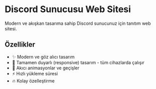 # Discord Sunucusu Web Sitesi

Modern ve akışkan tasarıma sahip Discord sunucunuz için tanıtım web sitesi.

## Özellikler

- ✨ Modern ve göz alıcı tasarım
- 📱 Tamamen duyarlı (responsive) tasarım - tüm cihazlarda çalışır
- 🌊 Akıcı animasyonlar ve geçişler
- ⚡ Hızlı yükleme süresi
- 🔥 Kolay özelleştirme
